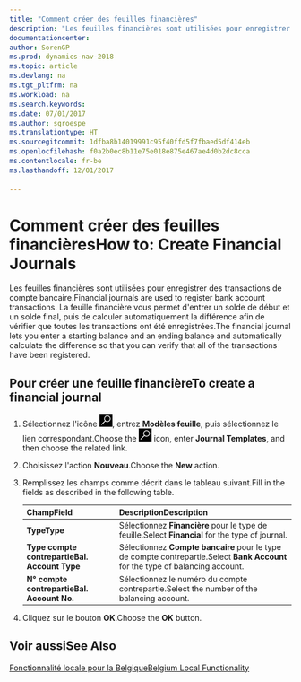```yaml
---
title: "Comment créer des feuilles financières"
description: "Les feuilles financières sont utilisées pour enregistrer des transactions de compte bancaire. La feuille financière vous permet d'entrer un solde de début et un solde final, puis de calculer automatiquement la différence afin de vérifier que toutes les transactions ont été enregistrées."
documentationcenter: 
author: SorenGP
ms.prod: dynamics-nav-2018
ms.topic: article
ms.devlang: na
ms.tgt_pltfrm: na
ms.workload: na
ms.search.keywords: 
ms.date: 07/01/2017
ms.author: sgroespe
ms.translationtype: HT
ms.sourcegitcommit: 1dfba8b14019991c95f40ffd5f7fbaed5df414eb
ms.openlocfilehash: f0a2b0ec8b11e75e018e875e467ae4d0b2dc8cca
ms.contentlocale: fr-be
ms.lasthandoff: 12/01/2017

---
```

# <a name="how-to-create-financial-journals"></a><span data-ttu-id="be800-104">Comment créer des feuilles financières</span><span class="sxs-lookup"><span data-stu-id="be800-104">How to: Create Financial Journals</span></span>
<span data-ttu-id="be800-105">Les feuilles financières sont utilisées pour enregistrer des transactions de compte bancaire.</span><span class="sxs-lookup"><span data-stu-id="be800-105">Financial journals are used to register bank account transactions.</span></span> <span data-ttu-id="be800-106">La feuille financière vous permet d'entrer un solde de début et un solde final, puis de calculer automatiquement la différence afin de vérifier que toutes les transactions ont été enregistrées.</span><span class="sxs-lookup"><span data-stu-id="be800-106">The financial journal lets you enter a starting balance and an ending balance and automatically calculate the difference so that you can verify that all of the transactions have been registered.</span></span>  

## <a name="to-create-a-financial-journal"></a><span data-ttu-id="be800-107">Pour créer une feuille financière</span><span class="sxs-lookup"><span data-stu-id="be800-107">To create a financial journal</span></span>  

1.  <span data-ttu-id="be800-108">Sélectionnez l'icône ![Rechercher une page ou un état](../../media/ui-search/search_small.png "icône Rechercher une page ou un état"), entrez **Modèles feuille**, puis sélectionnez le lien correspondant.</span><span class="sxs-lookup"><span data-stu-id="be800-108">Choose the ![Search for Page or Report](../../media/ui-search/search_small.png "Search for Page or Report icon") icon, enter **Journal Templates**, and then choose the related link.</span></span>  
2.  <span data-ttu-id="be800-109">Choisissez l'action **Nouveau**.</span><span class="sxs-lookup"><span data-stu-id="be800-109">Choose the **New** action.</span></span>  
3.  <span data-ttu-id="be800-110">Remplissez les champs comme décrit dans le tableau suivant.</span><span class="sxs-lookup"><span data-stu-id="be800-110">Fill in the fields as described in the following table.</span></span>  

    |<span data-ttu-id="be800-111">Champ</span><span class="sxs-lookup"><span data-stu-id="be800-111">Field</span></span>|<span data-ttu-id="be800-112">Description</span><span class="sxs-lookup"><span data-stu-id="be800-112">Description</span></span>|  
    |---------------------------------|---------------------------------------|  
    |<span data-ttu-id="be800-113">**Type**</span><span class="sxs-lookup"><span data-stu-id="be800-113">**Type**</span></span>|<span data-ttu-id="be800-114">Sélectionnez **Financière** pour le type de feuille.</span><span class="sxs-lookup"><span data-stu-id="be800-114">Select **Financial** for the type of journal.</span></span>|  
    |<span data-ttu-id="be800-115">**Type compte contrepartie**</span><span class="sxs-lookup"><span data-stu-id="be800-115">**Bal. Account Type**</span></span>|<span data-ttu-id="be800-116">Sélectionnez **Compte bancaire** pour le type de compte contrepartie.</span><span class="sxs-lookup"><span data-stu-id="be800-116">Select **Bank Account** for the type of balancing account.</span></span>|  
    |<span data-ttu-id="be800-117">**N° compte contrepartie**</span><span class="sxs-lookup"><span data-stu-id="be800-117">**Bal. Account No.**</span></span>|<span data-ttu-id="be800-118">Sélectionnez le numéro du compte contrepartie.</span><span class="sxs-lookup"><span data-stu-id="be800-118">Select the number of the balancing account.</span></span>|  

4.  <span data-ttu-id="be800-119">Cliquez sur le bouton **OK**.</span><span class="sxs-lookup"><span data-stu-id="be800-119">Choose the **OK** button.</span></span>  

## <a name="see-also"></a><span data-ttu-id="be800-120">Voir aussi</span><span class="sxs-lookup"><span data-stu-id="be800-120">See Also</span></span>  
 [<span data-ttu-id="be800-121">Fonctionnalité locale pour la Belgique</span><span class="sxs-lookup"><span data-stu-id="be800-121">Belgium Local Functionality</span></span>](belgium-local-functionality.md)

